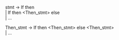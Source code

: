 stmt -> If <expr> then <stmt>  
| If <expr> then <Then_stmt> else <stmt>  
| ...  

Then_stmt -> If <expr> then <Then_stmt> else <Then_stmt>  
| ...  

